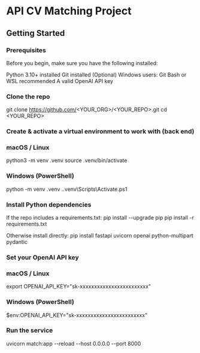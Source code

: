 # API CV Matching Project
## Getting Started

### Prerequisites 
Before you begin, make sure you have the following installed:

Python 3.10+ installed
Git installed
(Optional) Windows users: Git Bash or WSL recommended
A valid OpenAI API key

### Clone the repo

git clone https://github.com/<YOUR_ORG>/<YOUR_REPO>.git
cd <YOUR_REPO>

### Create & activate a virtual environment to work with (back end)

### macOS / Linux
python3 -m venv .venv
source .venv/bin/activate

### Windows (PowerShell)
python -m venv .venv
.\.venv\Scripts\Activate.ps1

### Install Python dependencies

If the repo includes a requirements.txt:
pip install --upgrade pip
pip install -r requirements.txt

Otherwise install directly:
pip install fastapi uvicorn openai python-multipart pydantic

### Set your OpenAI API key

### macOS / Linux
export OPENAI_API_KEY="sk-xxxxxxxxxxxxxxxxxxxxxxxx"

### Windows (PowerShell)
$env:OPENAI_API_KEY="sk-xxxxxxxxxxxxxxxxxxxxxxxx"

### Run the service
uvicorn match:app --reload --host 0.0.0.0 --port 8000
